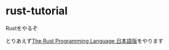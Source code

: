 # rust-tutorial

Rustをやるぞ

とりあえず[The Rust Programming Language 日本語版](https://doc.rust-jp.rs/book-ja/)をやります
